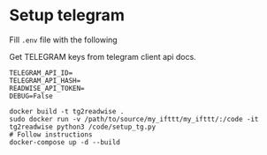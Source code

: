 # Setup telegram

Fill `.env` file with the following

Get TELEGRAM keys from telegram client api docs.
```env
TELEGRAM_API_ID=
TELEGRAM_API_HASH=
READWISE_API_TOKEN=
DEBUG=False
```

```shell
docker build -t tg2readwise .
sudo docker run -v /path/to/source/my_ifttt/my_ifttt/:/code -it tg2readwise python3 /code/setup_tg.py
# Follow instructions
docker-compose up -d --build
```
